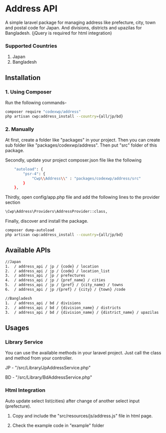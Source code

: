 # Address API
A simple laravel package for managing address like prefecture, city, town and postal code for Japan.
And divisions, districts and upazilas for Bangladesh. (jQuery is required for html integration)

### Supported Countries
1. Japan
2. Bangladesh


## Installation
### 1. Using Composer
Run the following commands-

```bash
composer require "codexwp/address"
php artisan cwp:address_install --country={all/jp/bd}
```

### 2. Manually
At first, create a folder like "packages" in your project. Then you can create 
sub folder like "packages/codexwp/address". Then put "src" folder of this package.

Secondly, update your project composer.json file like the following
```bash
    "autoload": {
        "psr-4": {
            "Cwp\\Address\\" : "packages/codexwp/address/src"
        }
    },
```
Thirdly, open config/app.php file and add the following lines to the provider section

```bash
\Cwp\Address\Providers\AddressProvider::class,
```

Finally, discover and install the package.
```bash
composer dump-autoload
php artisan cwp:address_install --country={all/jp/bd}
```

## Available APIs
```bash
//Japan
1.  / address_api / jp / {code} / location
2.  / address_api / jp / {code} / location_list
3.  / address_api / jp / prefectures
4.  / address_api / jp / {pref_name} / cities
5.  / address_api / jp / {pref} / {city_name} / towns
6.  / address_api / jp /{pref} / {city} / {town} /code

//Bangladesh
1.  / address_api / bd / divisions
2.  / address_api / bd / {division_name} / districts
3.  / address_api / bd / {division_name} / {district_name} / upazilas
```
## Usages
### Library Service
You can use the available methods in your laravel project.
Just call the class and method from your controller.

JP - "/src/Library/JpAddressService.php"

BD - "/src/Library/BdAddressService.php"

### Html Integration 
Auto update select list(cities) after change of another select input (prefecture).

1. Copy and include the "src/resources/js/address.js" file in html page.

2. Check the example code in "example" folder


